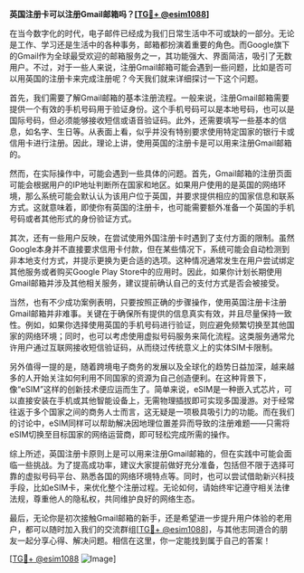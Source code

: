 **英国注册卡可以注册Gmail邮箱吗？[[TG💪+ @esim1088](https://t.me/s/esim1088)]**

在当今数字化的时代，电子邮件已经成为我们日常生活中不可或缺的一部分。无论是工作、学习还是生活中的各种事务，邮箱都扮演着重要的角色。而Google旗下的Gmail作为全球最受欢迎的邮箱服务之一，其功能强大、界面简洁，吸引了无数用户。不过，对于一些人来说，注册Gmail邮箱可能会遇到一些问题，比如是否可以用英国的注册卡来完成注册呢？今天我们就来详细探讨一下这个问题。

首先，我们需要了解Gmail邮箱的基本注册流程。一般来说，注册Gmail邮箱需要提供一个有效的手机号码用于验证身份。这个手机号码可以是本地号码，也可以是国际号码，但必须能够接收短信或语音验证码。此外，还需要填写一些基本的信息，如名字、生日等。从表面上看，似乎并没有特别要求使用特定国家的银行卡或信用卡进行注册。因此，理论上讲，使用英国的注册卡是可以用来注册Gmail邮箱的。

然而，在实际操作中，可能会遇到一些具体的问题。首先，Gmail邮箱的注册页面可能会根据用户的IP地址判断所在国家和地区。如果用户使用的是英国的网络环境，那么系统可能会默认认为该用户位于英国，并要求提供相应的国家信息和联系方式。这就意味着，即使你有英国的注册卡，也可能需要额外准备一个英国的手机号码或者其他形式的身份验证方式。

其次，还有一些用户反映，在尝试使用外国注册卡时遇到了支付方面的限制。虽然Google本身并不直接要求信用卡付款，但在某些情况下，系统可能会自动检测到非本地支付方式，并提示更换为更合适的选项。这种情况通常发生在用户尝试绑定其他服务或者购买Google Play Store中的应用时。因此，如果你计划长期使用Gmail邮箱并涉及其他相关服务，建议提前确认自己的支付方式是否会被接受。

当然，也有不少成功案例表明，只要按照正确的步骤操作，使用英国注册卡注册Gmail邮箱并非难事。关键在于确保所有提供的信息真实有效，并且尽量保持一致性。例如，如果你选择使用英国的手机号码进行验证，则应避免频繁切换至其他国家的网络环境；同时，也可以考虑使用虚拟号码服务来简化流程。这类服务通常允许用户通过互联网接收短信验证码，从而绕过传统意义上的实体SIM卡限制。

另外值得一提的是，随着跨境电子商务的发展以及全球化的趋势日益加深，越来越多的人开始关注如何利用不同国家的资源为自己创造便利。在这种背景下，像“eSIM”这样的创新技术便应运而生了。简单来说，eSIM是一种嵌入式芯片，可以直接安装在手机或其他智能设备上，无需物理插拔即可实现多国漫游。对于经常往返于多个国家之间的商务人士而言，这无疑是一项极具吸引力的功能。而在我们的讨论中，eSIM同样可以帮助解决因地理位置差异而导致的注册难题——只需将eSIM切换至目标国家的网络运营商，即可轻松完成所需的操作。

综上所述，英国注册卡原则上是可以用来注册Gmail邮箱的，但在实践中可能会面临一些挑战。为了提高成功率，建议大家提前做好充分准备，包括但不限于选择可靠的虚拟号码平台、熟悉各国的网络环境特点等。同时，也可以尝试借助新兴科技手段，比如eSIM卡，来优化整个注册过程。无论如何，请始终牢记遵守相关法律法规，尊重他人的隐私权，共同维护良好的网络生态。

最后，无论你是初次接触Gmail邮箱的新手，还是希望进一步提升用户体验的老用户，都可以随时加入我们的交流群组[[TG💪+ @esim1088](https://t.me/s/esim1088)]，与其他志同道合的朋友一起分享心得、解决问题。相信在这里，你一定能找到属于自己的答案！

[[TG💪+ @esim1088](https://t.me/s/esim1088) ![Image](https://i.postimg.cc/4NQfJmqS/Snipaste-2025-05-13-00-14-12.png)]